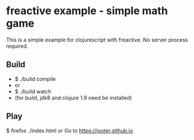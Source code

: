 # freactive example - simple math game
This is a simple example for clojurescript with freactive. No server process required.

## Build
* $ ./build compile
* or
* $ ./build watch
* (for build, jdk8 and clojure 1.9 need be installed)

## Play
$ firefox ./index.html
or
Go to https://jooter.github.io
